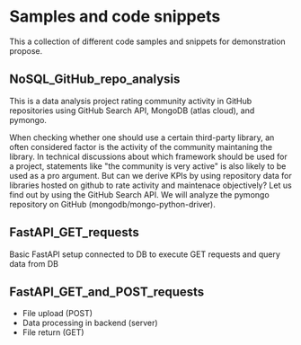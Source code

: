 # Samples and code snippets
This a collection of different code samples and snippets for demonstration propose.

## NoSQL_GitHub_repo_analysis
This is a data analysis project rating community activity in GitHub repositories using GitHub Search API, MongoDB (atlas cloud), and pymongo.

When checking whether one should use a certain third-party library, an often considered factor is the activity of the community maintaning the library. In technical discussions about which framework should be used for a project, statements like "the community is very active" is also likely to be used as a pro argument. But can we derive KPIs by using repository data for libraries hosted on github to rate activity and maintenace objectively? Let us find out by using the GitHub Search API.
We will analyze the pymongo repository on GitHub (mongodb/mongo-python-driver).

## FastAPI_GET_requests
Basic FastAPI setup connected to DB to execute GET requests and query data from DB

## FastAPI_GET_and_POST_requests
* File upload (POST)
* Data processing in backend (server)
* File return (GET) 
